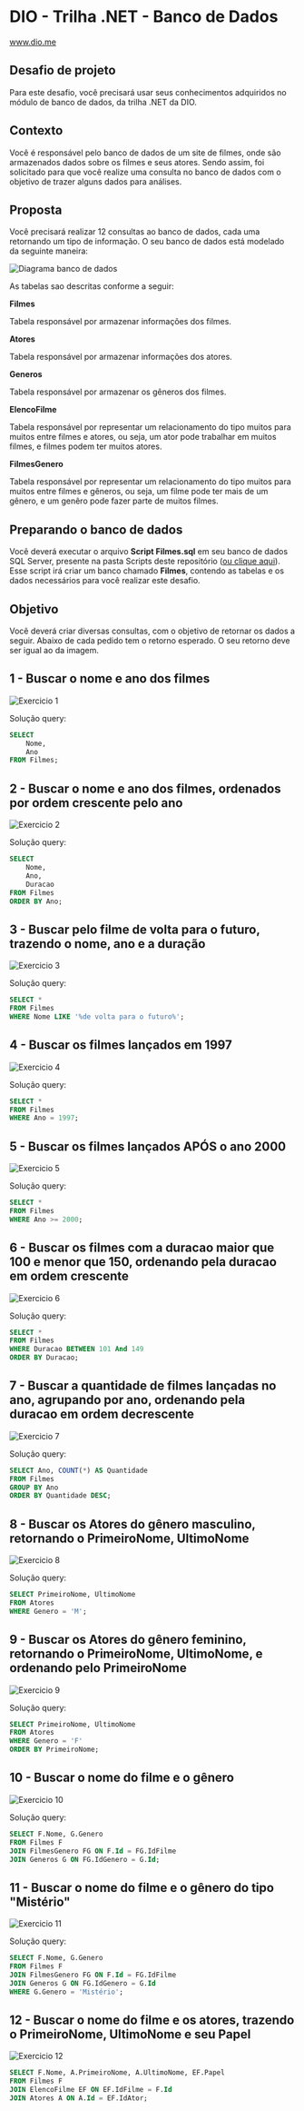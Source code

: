 # DIO - Trilha .NET - Banco de Dados
www.dio.me

## Desafio de projeto
Para este desafio, você precisará usar seus conhecimentos adquiridos no módulo de banco de dados, da trilha .NET da DIO.

## Contexto
Você é responsável pelo banco de dados de um site de filmes, onde são armazenados dados sobre os filmes e seus atores. Sendo assim, foi solicitado para que você realize uma consulta no banco de dados com o objetivo de trazer alguns dados para análises.

## Proposta
Você precisará realizar 12 consultas ao banco de dados, cada uma retornando um tipo de informação.
O seu banco de dados está modelado da seguinte maneira:

![Diagrama banco de dados](Imagens/diagrama.png)

As tabelas sao descritas conforme a seguir:

**Filmes**

Tabela responsável por armazenar informações dos filmes.

**Atores**

Tabela responsável por armazenar informações dos atores.

**Generos**

Tabela responsável por armazenar os gêneros dos filmes.

**ElencoFilme**

Tabela responsável por representar um relacionamento do tipo muitos para muitos entre filmes e atores, ou seja, um ator pode trabalhar em muitos filmes, e filmes
podem ter muitos atores.

**FilmesGenero**

Tabela responsável por representar um relacionamento do tipo muitos para muitos entre filmes e gêneros, ou seja, um filme pode ter mais de um gênero, e um genêro pode fazer parte de muitos filmes.

## Preparando o banco de dados
Você deverá executar o arquivo **Script Filmes.sql** em seu banco de dados SQL Server, presente na pasta Scripts deste repositório ([ou clique aqui](Script%20Filmes.sql)). Esse script irá criar um banco chamado **Filmes**, contendo as tabelas e os dados necessários para você realizar este desafio.

## Objetivo
Você deverá criar diversas consultas, com o objetivo de retornar os dados a seguir. Abaixo de cada pedido tem o retorno esperado. O seu retorno deve ser igual ao da imagem.

## 1 - Buscar o nome e ano dos filmes

![Exercicio 1](Imagens/1.png)

Solução query:
```.sql
SELECT
    Nome,
    Ano
FROM Filmes;
```

## 2 - Buscar o nome e ano dos filmes, ordenados por ordem crescente pelo ano

![Exercicio 2](Imagens/2.png)

Solução query:
```.sql
SELECT
    Nome,
    Ano,
    Duracao
FROM Filmes
ORDER BY Ano;
```

## 3 - Buscar pelo filme de volta para o futuro, trazendo o nome, ano e a duração

![Exercicio 3](Imagens/3.png)

Solução query:
```.sql
SELECT * 
FROM Filmes 
WHERE Nome LIKE '%de volta para o futuro%';
```

## 4 - Buscar os filmes lançados em 1997

![Exercicio 4](Imagens/4.png)

Solução query:
```.sql
SELECT * 
FROM Filmes 
WHERE Ano = 1997;
```

## 5 - Buscar os filmes lançados APÓS o ano 2000

![Exercicio 5](Imagens/5.png)

Solução query:
```.sql
SELECT * 
FROM Filmes 
WHERE Ano >= 2000;
```

## 6 - Buscar os filmes com a duracao maior que 100 e menor que 150, ordenando pela duracao em ordem crescente

![Exercicio 6](Imagens/6.png)

Solução query:
```.sql
SELECT * 
FROM Filmes 
WHERE Duracao BETWEEN 101 And 149
ORDER BY Duracao;
```

## 7 - Buscar a quantidade de filmes lançadas no ano, agrupando por ano, ordenando pela duracao em ordem decrescente

![Exercicio 7](Imagens/7.png)

Solução query:
```.sql
SELECT Ano, COUNT(*) AS Quantidade
FROM Filmes 
GROUP BY Ano
ORDER BY Quantidade DESC;
```

## 8 - Buscar os Atores do gênero masculino, retornando o PrimeiroNome, UltimoNome

![Exercicio 8](Imagens/8.png)

Solução query:
```.sql
SELECT PrimeiroNome, UltimoNome
FROM Atores 
WHERE Genero = 'M';
```

## 9 - Buscar os Atores do gênero feminino, retornando o PrimeiroNome, UltimoNome, e ordenando pelo PrimeiroNome

![Exercicio 9](Imagens/9.png)

Solução query:
```.sql
SELECT PrimeiroNome, UltimoNome
FROM Atores 
WHERE Genero = 'F'
ORDER BY PrimeiroNome;
```

## 10 - Buscar o nome do filme e o gênero

![Exercicio 10](Imagens/10.png)

Solução query:
```.sql
SELECT F.Nome, G.Genero
FROM Filmes F
JOIN FilmesGenero FG ON F.Id = FG.IdFilme
JOIN Generos G ON FG.IdGenero = G.Id;
```

## 11 - Buscar o nome do filme e o gênero do tipo "Mistério"

![Exercicio 11](Imagens/11.png)

Solução query:
```.sql
SELECT F.Nome, G.Genero
FROM Filmes F
JOIN FilmesGenero FG ON F.Id = FG.IdFilme
JOIN Generos G ON FG.IdGenero = G.Id
WHERE G.Genero = 'Mistério';
```

## 12 - Buscar o nome do filme e os atores, trazendo o PrimeiroNome, UltimoNome e seu Papel

![Exercicio 12](Imagens/12.png)

```.sql
SELECT F.Nome, A.PrimeiroNome, A.UltimoNome, EF.Papel
FROM Filmes F
JOIN ElencoFilme EF ON EF.IdFilme = F.Id
JOIN Atores A ON A.Id = EF.IdAtor;
```
